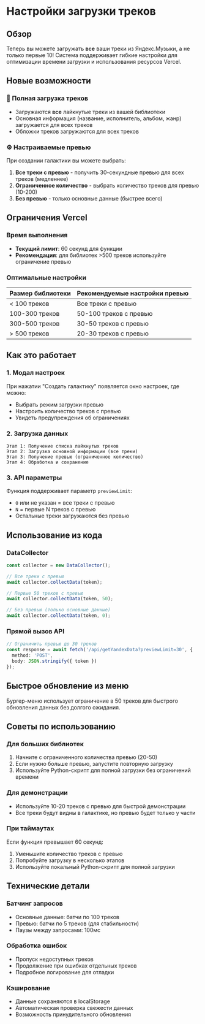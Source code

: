 # Настройки загрузки треков

## Обзор

Теперь вы можете загружать **все** ваши треки из Яндекс.Музыки, а не только первые 10! Система поддерживает гибкие настройки для оптимизации времени загрузки и использования ресурсов Vercel.

## Новые возможности

### 🎵 Полная загрузка треков
- Загружаются **все** лайкнутые треки из вашей библиотеки
- Основная информация (название, исполнитель, альбом, жанр) загружается для всех треков
- Обложки треков загружаются для всех треков

### ⚙️ Настраиваемые превью
При создании галактики вы можете выбрать:

1. **Все треки с превью** - получить 30-секундные превью для всех треков (медленнее)
2. **Ограниченное количество** - выбрать количество треков для превью (10-200)
3. **Без превью** - только основные данные (быстрее всего)

## Ограничения Vercel

### Время выполнения
- **Текущий лимит**: 60 секунд для функции
- **Рекомендация**: для библиотек >500 треков используйте ограничение превью

### Оптимальные настройки

| Размер библиотеки | Рекомендуемые настройки превью |
|-------------------|-------------------------------|
| < 100 треков      | Все треки с превью            |
| 100-300 треков    | 50-100 треков с превью        |
| 300-500 треков    | 30-50 треков с превью         |
| > 500 треков      | 20-30 треков с превью         |

## Как это работает

### 1. Модал настроек
При нажатии "Создать галактику" появляется окно настроек, где можно:
- Выбрать режим загрузки превью
- Настроить количество треков с превью
- Увидеть предупреждения об ограничениях

### 2. Загрузка данных
```
Этап 1: Получение списка лайкнутых треков
Этап 2: Загрузка основной информации (все треки)
Этап 3: Получение превью (ограниченное количество)
Этап 4: Обработка и сохранение
```

### 3. API параметры
Функция поддерживает параметр `previewLimit`:
- `0` или не указан = все треки с превью
- `N` = первые N треков с превью
- Остальные треки загружаются без превью

## Использование из кода

### DataCollector
```typescript
const collector = new DataCollector();

// Все треки с превью
await collector.collectData(token);

// Первые 50 треков с превью
await collector.collectData(token, 50);

// Без превью (только основные данные)
await collector.collectData(token, 0);
```

### Прямой вызов API
```typescript
// Ограничить превью до 30 треков
const response = await fetch('/api/getYandexData?previewLimit=30', {
  method: 'POST',
  body: JSON.stringify({ token })
});
```

## Быстрое обновление из меню

Бургер-меню использует ограничение в 50 треков для быстрого обновления данных без долгого ожидания.

## Советы по использованию

### Для больших библиотек
1. Начните с ограниченного количества превью (20-50)
2. Если нужно больше превью, запустите повторную загрузку
3. Используйте Python-скрипт для полной загрузки без ограничений времени

### Для демонстрации
- Используйте 10-20 треков с превью для быстрой демонстрации
- Все треки будут видны в галактике, но превью будет только у части

### При таймаутах
Если функция превышает 60 секунд:
1. Уменьшите количество треков с превью
2. Попробуйте загрузку в несколько этапов
3. Используйте локальный Python-скрипт для полной загрузки

## Технические детали

### Батчинг запросов
- Основные данные: батчи по 100 треков
- Превью: батчи по 5 треков (для стабильности)
- Паузы между запросами: 100мс

### Обработка ошибок
- Пропуск недоступных треков
- Продолжение при ошибках отдельных треков
- Подробное логирование для отладки

### Кэширование
- Данные сохраняются в localStorage
- Автоматическая проверка свежести данных
- Возможность принудительного обновления